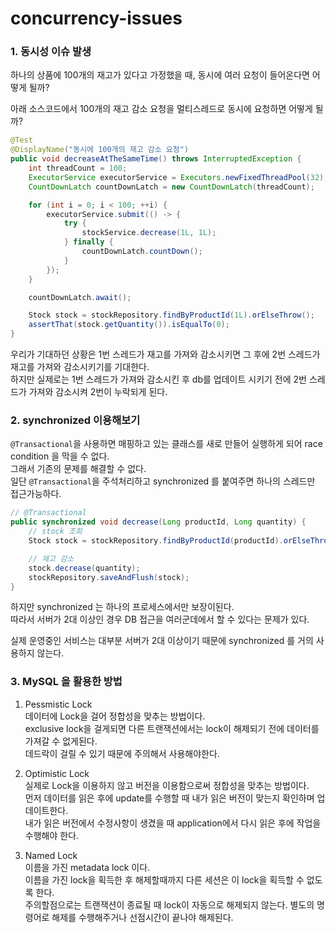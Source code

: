 # concurrency-issues

### 1. 동시성 이슈 발생
하나의 상품에 100개의 재고가 있다고 가정했을 때, 동시에 여러 요청이 들어온다면 어떻게 될까?

아래 소스코드에서 100개의 재고 감소 요청을 멀티스레드로 동시에 요청하면 어떻게 될까? 
```java
@Test
@DisplayName("동시에 100개의 재고 감소 요청")
public void decreaseAtTheSameTime() throws InterruptedException {
    int threadCount = 100;
    ExecutorService executorService = Executors.newFixedThreadPool(32);
    CountDownLatch countDownLatch = new CountDownLatch(threadCount);

    for (int i = 0; i < 100; ++i) {
        executorService.submit(() -> {
            try {
                stockService.decrease(1L, 1L);
            } finally {
                countDownLatch.countDown();
            }
        });
    }

    countDownLatch.await();

    Stock stock = stockRepository.findByProductId(1L).orElseThrow();
    assertThat(stock.getQuantity()).isEqualTo(0);
}
```

우리가 기대하던 상황은 1번 스레드가 재고를 가져와 감소시키면 그 후에 2번 스레드가 재고를 가져와 감소시키기를 기대한다.  
하지만 실제로는 1번 스레드가 가져와 감소시킨 후 db를 업데이트 시키기 전에 2번 스레드가 가져와 감소시켜 2번이 누락되게 된다.

### 2. synchronized 이용해보기
`@Transactional`을 사용하면 매핑하고 있는 클래스를 새로 만들어 실행하게 되어 race condition 을 막을 수 없다.  
그래서 기존의 문제를 해결할 수 없다.  
일단 `@Transactional`을 주석처리하고 synchronized 를 붙여주면 하나의 스레드만 접근가능하다. 
```java
// @Transactional
public synchronized void decrease(Long productId, Long quantity) {
    // stock 조회
    Stock stock = stockRepository.findByProductId(productId).orElseThrow();

    // 재고 감소
    stock.decrease(quantity);
    stockRepository.saveAndFlush(stock);
}
```
하지만 synchronized 는 하나의 프로세스에서만 보장이된다.  
따라서 서버가 2대 이상인 경우 DB 접근을 여러군데에서 할 수 있다는 문제가 있다.

실제 운영중인 서비스는 대부분 서버가 2대 이상이기 때문에 synchronized 를 거의 사용하지 않는다.

### 3. MySQL 을 활용한 방법
1. Pessmistic Lock  
데이터에 Lock을 걸어 정합성을 맞추는 방법이다.  
exclusive lock을 걸게되면 다른 트랜잭션에서는 lock이 해제되기 전에 데이터를 가져갈 수 없게된다.  
데드락이 걸릴 수 있기 때문에 주의해서 사용해야한다.  
  

2. Optimistic Lock  
실제로 Lock을 이용하지 않고 버전을 이용함으로써 정합성을 맞추는 방법이다.  
먼저 데이터를 읽은 후에 update를 수행할 때 내가 읽은 버전이 맞는지 확인하며 업데이트한다.  
내가 읽은 버전에서 수정사항이 생겼을 때 application에서 다시 읽은 후에 작업을 수행해야 한다.  

  
3. Named Lock  
이름을 가진 metadata lock 이다.  
이름을 가진 lock을 획득한 후 해제할때까지 다른 세션은 이 lock을 획득할 수 없도록 한다.  
주의할점으로는 트랜잭션이 종료될 때 lock이 자동으로 해제되지 않는다.
별도의 명령어로 해제를 수행해주거나 선점시간이 끝나야 해제된다.